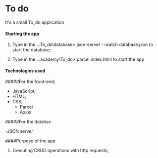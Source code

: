 # To do

It's a small To_do application

#### Starting the app

1. Type in the ...To_do\database> json-server --watch database.json to start the database;

2. Type in the ...academy\To_do> parcel index.html to start the app

#### Technologies used

#####For the front-end;

- JavaScript;
- HTML;
- CSS;
	- Parcel
	- Axios

#####For the databse

-JSON server

####Purpose of the app

1. Executing CRUD operations with http requests;